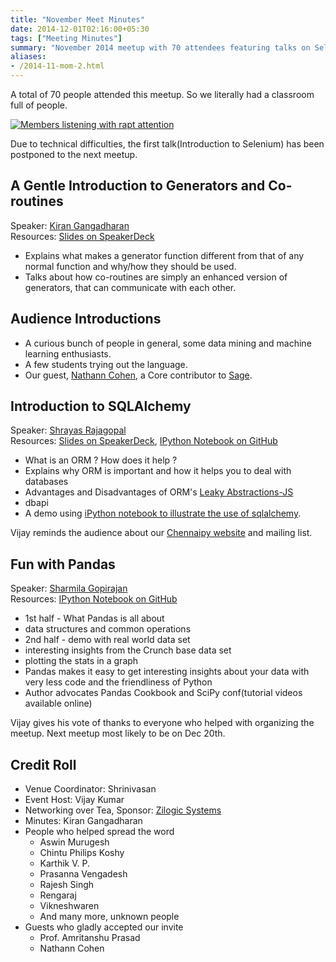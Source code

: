 ```yaml
---
title: "November Meet Minutes"
date: 2014-12-01T02:16:00+05:30
tags: ["Meeting Minutes"]
summary: "November 2014 meetup with 70 attendees featuring talks on Selenium, Generators & Coroutines, SQLAlchemy, and Pandas."
aliases:
- /2014-11-mom-2.html
---
```


A total of 70 people attended this meetup. So we literally had a
classroom full of people.

<a
href="http://photos2.meetupstatic.com/photos/event/5/3/8/c/highres_432081388.jpeg"><img
src="http://photos2.meetupstatic.com/photos/event/5/3/8/c/600_432081388.jpeg"
alt="Members listening with rapt attention"></img></a>

Due to technical difficulties, the first talk(Introduction to
Selenium) has been postponed to the next meetup.

## A Gentle Introduction to Generators and Co-routines

Speaker: [Kiran Gangadharan](http://kirang.in/)  
Resources: [Slides on SpeakerDeck](https://speakerdeck.com/kirang89/a-gentle-introduction-to-generators-and-coroutines)


- Explains what makes a generator function different from that of any
  normal function and why/how they should be used.
- Talks about how co-routines are simply an enhanced version of
  generators, that can communicate with each other.

## Audience Introductions

- A curious bunch of people in general, some data mining and machine learning
  enthusiasts.
- A few students trying out the language.
- Our guest, [Nathann Cohen](http://www.steinertriples.fr/ncohen/tut/Graphs/), a Core contributor to [Sage](http://www.sagemath.org/).

## Introduction to SQLAlchemy

Speaker: [Shrayas Rajagopal](https://github.com/shrayasr)  
Resources: [Slides on SpeakerDeck](https://speakerdeck.com/shrayasr/introduction-to-sqlalchemy-orms),
[IPython Notebook on GitHub](http://nbviewer.ipython.org/github/shrayasr/talks/blob/master/sqlalchemy-orms-chennaipy-nov2014/Demo.ipynb)

- What is an ORM ? How does it help ?
- Explains why ORM is important and how it helps you to deal with
  databases
- Advantages and Disadvantages of ORM's [Leaky Abstractions-JS](http://www.joelonsoftware.com/articles/LeakyAbstractions.html)
- dbapi
- A demo using [iPython notebook to illustrate the use of sqlalchemy](http://nbviewer.ipython.org/github/shrayasr/talks/blob/master/sqlalchemy-orms-chennaipy-nov2014/Demo.ipynb).

Vijay reminds the audience about our [Chennaipy website](http://chennaipy.org) and
mailing list.

## Fun with Pandas

Speaker: [Sharmila Gopirajan](http://www.minvolai.com/blog/)  
Resources: [IPython Notebook on GitHub](http://nbviewer.ipython.org/github/sharmi/crunchbase_analysis/tree/master/)

- 1st half - What Pandas is all about
- data structures and common operations
- 2nd half - demo with real world data set
- interesting insights from the Crunch base data set
- plotting the stats in a graph
- Pandas makes it easy to get interesting insights about your data
  with very less code and the friendliness of Python
- Author advocates Pandas Cookbook and SciPy conf(tutorial videos
  available online)

Vijay gives his vote of thanks to everyone who helped with
organizing the meetup. Next meetup most likely to be on Dec 20th.

## Credit Roll

  * Venue Coordinator: Shrinivasan 
  * Event Host: Vijay Kumar
  * Networking over Tea, Sponsor: [Zilogic Systems](http://www.zilogic.com/)
  * Minutes: Kiran Gangadharan
  * People who helped spread the word
    - Aswin Murugesh
    - Chintu Philips Koshy
    - Karthik V. P. 
    - Prasanna Vengadesh
    - Rajesh Singh
    - Rengaraj
    - Vikneshwaren
    - And many more, unknown people
  * Guests who gladly accepted our invite
    - Prof. Amritanshu Prasad
    - Nathann Cohen